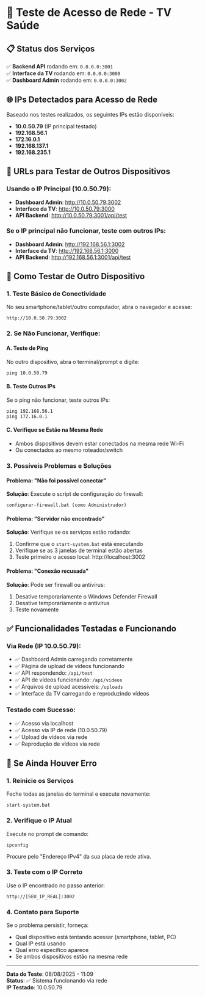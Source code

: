 # 🧪 Teste de Acesso de Rede - TV Saúde

## 📋 Status dos Serviços

✅ **Backend API** rodando em: `0.0.0.0:3001`  
✅ **Interface da TV** rodando em: `0.0.0.0:3000`  
✅ **Dashboard Admin** rodando em: `0.0.0.0:3002`  

## 🌐 IPs Detectados para Acesso de Rede

Baseado nos testes realizados, os seguintes IPs estão disponíveis:
- **10.0.50.79** (IP principal testado)
- **192.168.56.1**
- **172.16.0.1**
- **192.168.137.1**
- **192.168.235.1**

## 🔧 URLs para Testar de Outros Dispositivos

### Usando o IP Principal (10.0.50.79):
- **Dashboard Admin**: http://10.0.50.79:3002
- **Interface da TV**: http://10.0.50.79:3000
- **API Backend**: http://10.0.50.79:3001/api/test

### Se o IP principal não funcionar, teste com outros IPs:
- **Dashboard Admin**: http://192.168.56.1:3002
- **Interface da TV**: http://192.168.56.1:3000
- **API Backend**: http://192.168.56.1:3001/api/test

## 📱 Como Testar de Outro Dispositivo

### 1. Teste Básico de Conectividade
No seu smartphone/tablet/outro computador, abra o navegador e acesse:
```
http://10.0.50.79:3002
```

### 2. Se Não Funcionar, Verifique:

#### A. Teste de Ping
No outro dispositivo, abra o terminal/prompt e digite:
```
ping 10.0.50.79
```

#### B. Teste Outros IPs
Se o ping não funcionar, teste outros IPs:
```
ping 192.168.56.1
ping 172.16.0.1
```

#### C. Verifique se Estão na Mesma Rede
- Ambos dispositivos devem estar conectados na mesma rede Wi-Fi
- Ou conectados ao mesmo roteador/switch

### 3. Possíveis Problemas e Soluções

#### Problema: "Não foi possível conectar"
**Solução**: Execute o script de configuração do firewall:
```
configurar-firewall.bat (como Administrador)
```

#### Problema: "Servidor não encontrado"
**Solução**: Verifique se os serviços estão rodando:
1. Confirme que o `start-system.bat` está executando
2. Verifique se as 3 janelas de terminal estão abertas
3. Teste primeiro o acesso local: http://localhost:3002

#### Problema: "Conexão recusada"
**Solução**: Pode ser firewall ou antivírus:
1. Desative temporariamente o Windows Defender Firewall
2. Desative temporariamente o antivírus
3. Teste novamente

## ✅ Funcionalidades Testadas e Funcionando

### Via Rede (IP 10.0.50.79):
- ✅ Dashboard Admin carregando corretamente
- ✅ Página de upload de vídeos funcionando
- ✅ API respondendo: `/api/test`
- ✅ API de vídeos funcionando: `/api/videos`
- ✅ Arquivos de upload acessíveis: `/uploads`
- ✅ Interface da TV carregando e reproduzindo vídeos

### Testado com Sucesso:
- ✅ Acesso via localhost
- ✅ Acesso via IP de rede (10.0.50.79)
- ✅ Upload de vídeos via rede
- ✅ Reprodução de vídeos via rede

## 🚨 Se Ainda Houver Erro

### 1. Reinicie os Serviços
Feche todas as janelas do terminal e execute novamente:
```
start-system.bat
```

### 2. Verifique o IP Atual
Execute no prompt de comando:
```
ipconfig
```
Procure pelo "Endereço IPv4" da sua placa de rede ativa.

### 3. Teste com o IP Correto
Use o IP encontrado no passo anterior:
```
http://[SEU_IP_REAL]:3002
```

### 4. Contato para Suporte
Se o problema persistir, forneça:
- Qual dispositivo está tentando acessar (smartphone, tablet, PC)
- Qual IP está usando
- Qual erro específico aparece
- Se ambos dispositivos estão na mesma rede

---

**Data do Teste**: 08/08/2025 - 11:09  
**Status**: ✅ Sistema funcionando via rede  
**IP Testado**: 10.0.50.79
